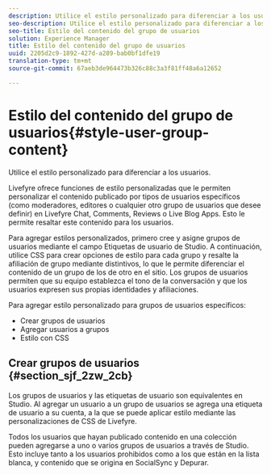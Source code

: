 ```yaml
---
description: Utilice el estilo personalizado para diferenciar a los usuarios.
seo-description: Utilice el estilo personalizado para diferenciar a los usuarios.
seo-title: Estilo del contenido del grupo de usuarios
solution: Experience Manager
title: Estilo del contenido del grupo de usuarios
uuid: 2205d2c9-1892-427d-a289-bab0bf1dfe19
translation-type: tm+mt
source-git-commit: 67aeb3de964473b326c88c3a3f81ff48a6a12652

---
```



# Estilo del contenido del grupo de usuarios{#style-user-group-content}

Utilice el estilo personalizado para diferenciar a los usuarios.

Livefyre ofrece funciones de estilo personalizadas que le permiten personalizar el contenido publicado por tipos de usuarios específicos (como moderadores, editores o cualquier otro grupo de usuarios que desee definir) en Livefyre Chat, Comments, Reviews o Live Blog Apps. Esto le permite resaltar este contenido para los usuarios.

Para agregar estilos personalizados, primero cree y asigne grupos de usuarios mediante el campo Etiquetas de usuario de Studio. A continuación, utilice CSS para crear opciones de estilo para cada grupo y resalte la afiliación de grupo mediante distintivos, lo que le permite diferenciar el contenido de un grupo de los de otro en el sitio. Los grupos de usuarios permiten que su equipo establezca el tono de la conversación y que los usuarios expresen sus propias identidades y afiliaciones.

Para agregar estilo personalizado para grupos de usuarios específicos:

* Crear grupos de usuarios
* Agregar usuarios a grupos
* Estilo con CSS

## Crear grupos de usuarios {#section_sjf_2zw_2cb}

Los grupos de usuarios y las etiquetas de usuario son equivalentes en Studio. Al agregar un usuario a un grupo de usuarios se agrega una etiqueta de usuario a su cuenta, a la que se puede aplicar estilo mediante las personalizaciones de CSS de Livefyre.

Todos los usuarios que hayan publicado contenido en una colección pueden agregarse a uno o varios grupos de usuarios a través de Studio. Esto incluye tanto a los usuarios prohibidos como a los que están en la lista blanca, y contenido que se origina en SocialSync y Depurar.
